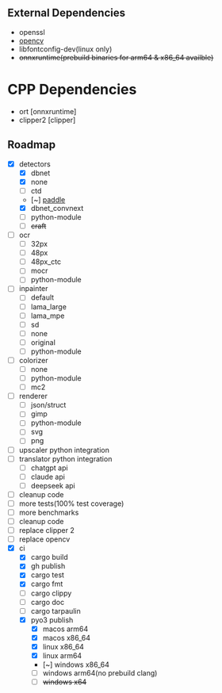 ## External Dependencies
- openssl
- [opencv](https://github.com/twistedfall/opencv-rust/blob/master/INSTALL.md)
- libfontconfig-dev(linux only)
- ~~onnxruntime(prebuild binaries for arm64 & x86_64 availble)~~


# CPP Dependencies
- ort [onnxruntime]
- clipper2 [clipper]



## Roadmap
- [x] detectors
  - [x] dbnet
  - [x] none
  - [ ] ctd
  - [~] [paddle](https://github.com/mg-chao/paddle-ocr-rs)
  - [x] dbnet_convnext
  - [ ] python-module
  - [ ] ~~craft~~
- [ ] ocr
  - [ ] 32px
  - [ ] 48px
  - [ ] 48px_ctc
  - [ ] mocr
  - [ ] python-module
- [ ] inpainter
  - [ ] default
  - [ ] lama_large
  - [ ] lama_mpe
  - [ ] sd
  - [ ] none
  - [ ] original
  - [ ] python-module
- [ ] colorizer
  - [ ] none
  - [ ] python-module
  - [ ] mc2
- [ ] renderer
  - [ ] json/struct
  - [ ] gimp
  - [ ] python-module
  - [ ] svg
  - [ ] png
- [ ] upscaler python integration
- [ ] translator python integration
  - [ ] chatgpt api
  - [ ] claude api
  - [ ] deepseek api
- [ ] cleanup code
- [ ] more tests(100% test coverage)
- [ ] more benchmarks
- [ ] cleanup code
- [ ] replace clipper 2
- [ ] replace opencv
- [x] ci
  - [x] cargo build
  - [x] gh publish
  - [x] cargo test
  - [x] cargo fmt
  - [ ] cargo clippy
  - [ ] cargo doc
  - [ ] cargo tarpaulin
  - [x] pyo3 publish
    - [x] macos arm64
    - [x] macos x86_64
    - [x] linux x86_64
    - [x] linux arm64
    - [~] windows x86_64
    - [ ] windows arm64(no prebuild clang)
    - [ ] ~~windows x64~~
